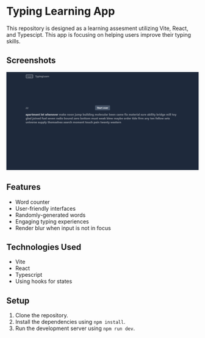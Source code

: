 # Typing Learning App

This repository is designed as a learning assesment utilizing Vite, React, and Typescipt. This app is focusing on helping users improve their typing skills.

## Screenshots

![Screenshot](https://github.com/ululazmi41/typinglearn/blob/main/screenshots/Screenshot%202023-12-09%20at%2014-47-22%20Vite%20React%20TS.png?raw=true)

## Features

- Word counter
- User-friendly interfaces
- Randomly-generated words
- Engaging typing experiences
- Render blur when input is not in focus

## Technologies Used

- Vite
- React
- Typescript
- Using hooks for states

## Setup

1. Clone the repository.
2. Install the dependencies using `npm install`.
3. Run the development server using `npm run dev`.

